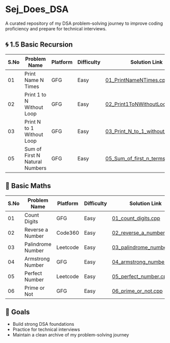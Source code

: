 # Sej_Does_DSA
A curated repository of my DSA problem-solving journey to improve coding proficiency and prepare for technical interviews.

## 🌀 1.5 Basic Recursion

| S.No | Problem Name                   | Platform | Difficulty | Solution Link                                                                 |
|------|--------------------------------|----------|------------|--------------------------------------------------------------------------------|
| 01   | Print Name N Times             | GFG       | Easy       | [01_PrintNameNTimes.cpp](1.Learn%20The%20Basics/1.5.%20Basic%20Recursion/01_PrintNameNTimes.cpp)             |
| 02   | Print 1 to N Without Loop      | GFG      | Easy       | [02_Print1ToNWithoutLoop.cpp](1.Learn%20The%20Basics/1.5.%20Basic%20Recursion/02_Print1ToNWithoutLoop.cpp)     |
| 03   | Print N to 1 Without Loop      | GFG       | Easy       | [03_Print_N_to_1_without_loop.cpp](1.Learn%20The%20Basics/1.5.%20Basic%20Recursion/03_Print_N_to_1_without_loop.cpp) |
| 05   | Sum of First N Natural Numbers | GFG      | Easy       | [05_Sum_of_first_n_terms.cpp](1.Learn%20The%20Basics/1.5.%20Basic%20Recursion/05_Sum_of_first_n_terms.cpp)     |


## 🔢 Basic Maths

| S.No | Problem Name         | Platform | Difficulty | Solution Link                     |
|------|----------------------|----------|------------|-----------------------------------|
| 01   | Count Digits         | GFG      | Easy       | [01_count_digits.cpp](./BasicMaths/01_count_digits.cpp) |
| 02   | Reverse a Number     | Code360     | Easy       | [02_reverse_a_number.cpp](./BasicMaths/02_reverse_a_number.cpp) |
| 03   | Palindrome Number    | Leetcode     | Easy       | [03_palindrome_number.cpp](./BasicMaths/03_palindrome_number.cpp) |
| 04   | Armstrong Number     | GFG      | Easy       | [04_armstrong_number.cpp](./BasicMaths/04_armstrong_number.cpp) |
| 05   | Perfect Number       | Leetcode      | Easy       | [05_perfect_number.cpp](./BasicMaths/05_perfect_number.cpp) |
| 06   | Prime or Not         | GFG      | Easy       | [06_prime_or_not.cpp](./BasicMaths/06_prime_or_not.cpp) |




## 🎯 Goals

- Build strong DSA foundations
- Practice for technical interviews
- Maintain a clean archive of my problem-solving journey

